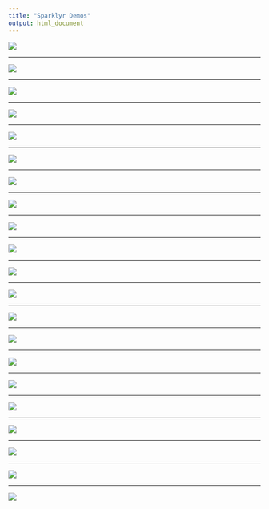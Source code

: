 ```yaml
--- 
title: "Sparklyr Demos"
output: html_document
---
```


![](img/sparklyr-presentation-demos.001.jpeg)

***

![](img/sparklyr-presentation-demos.002.jpeg)

***

![](img/sparklyr-presentation-demos.003.jpeg)

***

![](img/sparklyr-presentation-demos.004.jpeg)

***

![](img/sparklyr-presentation-demos.005.jpeg)

***

![](img/sparklyr-presentation-demos.006.jpeg)

***

![](img/sparklyr-presentation-demos.007.jpeg)

***

![](img/sparklyr-presentation-demos.008.jpeg)

***

![](img/sparklyr-presentation-demos.009.jpeg)

***

![](img/sparklyr-presentation-demos.010.jpeg)

***

![](img/sparklyr-presentation-demos.011.jpeg)

***

![](img/sparklyr-presentation-demos.012.jpeg)

***

![](img/sparklyr-presentation-demos.013.jpeg)

***

![](img/sparklyr-presentation-demos.014.jpeg)

***

![](img/sparklyr-presentation-demos.015.jpeg)

***

![](img/sparklyr-presentation-demos.016.jpeg)

***

![](img/sparklyr-presentation-demos.017.jpeg)

***

![](img/sparklyr-presentation-demos.018.jpeg)

***

![](img/sparklyr-presentation-demos.019.jpeg)

***

![](img/sparklyr-presentation-demos.020.jpeg)

***

![](img/sparklyr-presentation-demos.021.jpeg)
